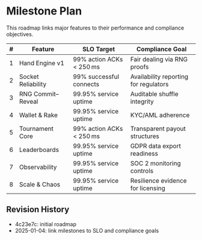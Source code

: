 # Milestone Plan

This roadmap links major features to their performance and compliance objectives.

| # | Feature | SLO Target | Compliance Goal |
|---|---------|------------|----------------|
| 1 | Hand Engine v1 | 99% action ACKs < 250 ms | Fair dealing via RNG proofs |
| 2 | Socket Reliability | 99% successful connects | Availability reporting for regulators |
| 3 | RNG Commit–Reveal | 99.95% service uptime | Auditable shuffle integrity |
| 4 | Wallet & Rake | 99.95% service uptime | KYC/AML adherence |
| 5 | Tournament Core | 99% action ACKs < 250 ms | Transparent payout structures |
| 6 | Leaderboards | 99.95% service uptime | GDPR data export readiness |
| 7 | Observability | 99.95% service uptime | SOC 2 monitoring controls |
| 8 | Scale & Chaos | 99.95% service uptime | Resilience evidence for licensing |

## Revision History
- 4c23e7c: initial roadmap
- 2025-01-04: link milestones to SLO and compliance goals

